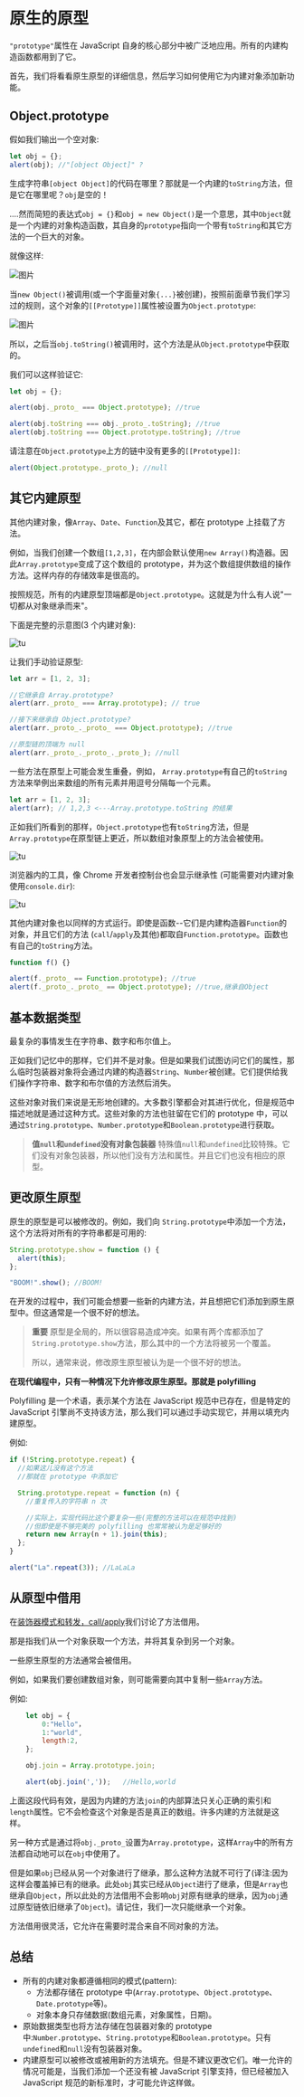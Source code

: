 # 原生的原型

`"prototype"`属性在 JavaScript 自身的核心部分中被广泛地应用。所有的内建构造函数都用到了它。

首先，我们将看看原生原型的详细信息，然后学习如何使用它为内建对象添加新功能。

## Object.prototype

假如我们输出一个空对象:

```js
let obj = {};
alert(obj); //"[object Object]" ?
```

生成字符串`[object Object]`的代码在哪里？那就是一个内建的`toString`方法，但是它在哪里呢？`obj`是空的！

....然而简短的表达式`obj = {}`和`obj = new Object()`是一个意思，其中`Object`就是一个内建的对象构造函数，其自身的`prototype`指向一个带有`toString`和其它方法的一个巨大的对象。

就像这样:

![图片](../assert/imgs/Object_prototype1.png)

当`new Object()`被调用(或一个字面量对象`{...}`被创建)，按照前面章节我们学习过的规则，这个对象的`[[Prototype]]`属性被设置为`Object.prototype`:

![图片](../assert/imgs/Object_prototype2.png)

所以，之后当`obj.toString()`被调用时，这个方法是从`Object.prototype`中获取的。

我们可以这样验证它:

```js
let obj = {};

alert(obj._proto_ === Object.prototype); //true

alert(obj.toString === obj._proto_.toString); //true
alert(obj.toString === Object.prototype.toString); //true
```

请注意在`Object.prototype`上方的链中没有更多的`[[Prototype]]`:

```js
alert(Object.prototype._proto_); //null
```

## 其它内建原型

其他内建对象，像`Array`、`Date`、`Function`及其它，都在 prototype 上挂载了方法。

例如，当我们创建一个数组`[1,2,3]`，在内部会默认使用`new Array()`构造器。因此`Array.prototype`变成了这个数组的 prototype，并为这个数组提供数组的操作方法。这样内存的存储效率是很高的。

按照规范，所有的内建原型顶端都是`Object.prototype`。这就是为什么有人说"一切都从对象继承而来"。

下面是完整的示意图(3 个内建对象):

![tu](../assert/imgs/Object_prototype3.png)

让我们手动验证原型:

```js
let arr = [1, 2, 3];

//它继承自 Array.prototype?
alert(arr._proto_ === Array.prototype); // true

//接下来继承自 Object.prototype?
alert(arr._proto_._proto_ === Object.prototype); //true

//原型链的顶端为 null
alert(arr._proto_._proto_._proto_); //null
```

一些方法在原型上可能会发生重叠，例如，
`Array.prototype`有自己的`toString`方法来举例出来数组的所有元素并用逗号分隔每一个元素。

```js
let arr = [1, 2, 3];
alert(arr); // 1,2,3 <---Array.prototype.toString 的结果
```

正如我们所看到的那样，`Object.prototype`也有`toString`方法，但是`Array.prototype`在原型链上更近，所以数组对象原型上的方法会被使用。

![tu](../assert/imgs/Object_prototype4.png)

浏览器内的工具，像 Chrome 开发者控制台也会显示继承性
(可能需要对内建对象使用`console.dir`):

![tu](../assert/imgs/Object_prototype5.png)

其他内建对象也以同样的方式运行。即使是函数--它们是内建构造器`Function`的对象，并且它们的方法
(`call`/`apply`及其他)都取自`Function.prototype`。函数也有自己的`toString`方法。

```js
function f() {}

alert(f._proto_ == Function.prototype); //true
alert(f._proto_._proto_ == Object.prototype); //true,继承自Object
```

## 基本数据类型

最复杂的事情发生在字符串、数字和布尔值上。

正如我们记忆中的那样，它们并不是对象。但是如果我们试图访问它们的属性，那么临时包装器对象将会通过内建的构造器`String`、`Number`被创建。它们提供给我们操作字符串、数字和布尔值的方法然后消失。

这些对象对我们来说是无形地创建的。大多数引擎都会对其进行优化，但是规范中描述地就是通过这种方式。这些对象的方法也驻留在它们的 prototype 中，可以通过`String.prototype`、`Number.prototype`和`Boolean.prototype`进行获取。

> **值`null`和`undefined`没有对象包装器**
> 特殊值`null`和`undefined`比较特殊。它们没有对象包装器，所以他们没有方法和属性。并且它们也没有相应的原型。

## 更改原生原型

原生的原型是可以被修改的。例如，我们向
`String.prototype`中添加一个方法，这个方法将对所有的字符串都是可用的:

```js
String.prototype.show = function () {
  alert(this);
};

"BOOM!".show(); //BOOM!
```

在开发的过程中，我们可能会想要一些新的内建方法，并且想把它们添加到原生原型中。但这通常是一个很不好的想法。

> **重要**
> 原型是全局的，所以很容易造成冲突。如果有两个库都添加了`String.prototype.show`方法，那么其中的一个方法将被另一个覆盖。
>
> 所以，通常来说，修改原生原型被认为是一个很不好的想法。

**在现代编程中，只有一种情况下允许修改原生原型。那就是 polyfilling**

Polyfilling 是一个术语，表示某个方法在 JavaScript 规范中已存在，但是特定的 JavaScript 引擎尚不支持该方法，那么我们可以通过手动实现它，并用以填充内建原型。

例如:

```js
if (!String.prototype.repeat) {
  //如果这儿没有这个方法
  //那就在 prototype 中添加它

  String.prototype.repeat = function (n) {
    //重复传入的字符串 n 次

    //实际上，实现代码比这个要复杂一些(完整的方法可以在规范中找到)
    //但即使是不够完美的 polyfilling 也常常被认为是足够好的
    return new Array(n + 1).join(this);
  };
}

alert("La".repeat(3)); //LaLaLa
```

## 从原型中借用

在[装饰器模式和转发，call/apply](https://zh.javascript.info/call-apply-decorators#method-borrowing)我们讨论了方法借用。

那是指我们从一个对象获取一个方法，并将其复杂到另一个对象。

一些原生原型的方法通常会被借用。

例如，如果我们要创建数组对象，则可能需要向其中复制一些`Array`方法。

例如:

```js
    let obj = {
        0:"Hello"，
        1:"world",
        length:2,
    };

    obj.join = Array.prototype.join;

    alert(obj.join(','));   //Hello,world
```

上面这段代码有效，是因为内建的方法`join`的内部算法只关心正确的索引和`length`属性。它不会检查这个对象是否是真正的数组。许多内建的方法就是这样。

另一种方式是通过将`obj._proto_`设置为`Array.prototype`，这样`Array`中的所有方法都自动地可以在`obj`中使用了。

但是如果`obj`已经从另一个对象进行了继承，那么这种方法就不可行了(译注:因为这样会覆盖掉已有的继承。此处`obj`其实已经从`Object`进行了继承，但是`Array`也继承自`Object`，所以此处的方法借用不会影响`obj`对原有继承的继承，因为`obj`通过原型链依旧继承了`Object`)。请记住，我们一次只能继承一个对象。

方法借用很灵活，它允许在需要时混合来自不同对象的方法。

## 总结

- 所有的内建对象都遵循相同的模式(pattern):
  - 方法都存储在 prototype 中(`Array.prototype`、`Object.prototype`、`Date.prototype`等)。
  - 对象本身只存储数据(数组元素，对象属性，日期)。
- 原始数据类型也将方法存储在包装器对象的 prototype 中:`Number.prototype`、`String.prototype`和`Boolean.prototype`。只有`undefined`和`null`没有包装器对象。
- 内建原型可以被修改或被用新的方法填充。但是不建议更改它们。唯一允许的情况可能是，当我们添加一个还没有被 JavaScript 引擎支持，但已经被加入 JavaScript 规范的新标准时，才可能允许这样做。
